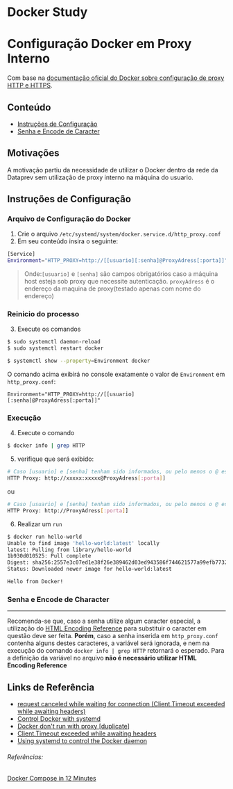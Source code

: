 # Docker Study

# Configuração Docker em Proxy Interno
Com base na [documentação oficial do Docker sobre configuração de proxy HTTP e HTTPS](https://docs.docker.com/config/daemon/systemd/#httphttps-proxy).

## Conteúdo
- [Instruções de Configuração](#instru%C3%A7%C3%B5es-de-configura%C3%A7%C3%A3o) 
- [Senha e Encode de Caracter](#senha-e-encode-de-caracter) 

## Motivações
A motivação partiu da necessidade de utilizar o Docker dentro da rede da Dataprev sem utilização de proxy interno na máquina do usuario.

## Instruções de Configuração
### Arquivo de Configuração do Docker
1. Crie o arquivo `/etc/systemd/system/docker.service.d/http_proxy.conf`
2. Em seu conteúdo insira o seguinte:
```bash
[Service]
Environment="HTTP_PROXY=http://[[usuario][:senha]@ProxyAdress[:porta]]"
```
> Onde:`[usuario]` e `[senha]` são campos obrigatórios caso a máquina host esteja sob proxy que necessite autenticação.
`proxyAdress` é o endereço da maquina de proxy(testado apenas com nome do endereço)
### Reinicio do processo
3. Execute os comandos
```bash
$ sudo systemctl daemon-reload
$ sudo systemctl restart docker
```
```bash
$ systemctl show --property=Environment docker
```
O comando acima exibirá no console exatamente o valor de `Environment` em `http_proxy.conf`:
```
Environment="HTTP_PROXY=http://[[usuario][:senha]@ProxyAdress[:porta]]"
```
### Execução
4. Execute o comando
```bash
$ docker info | grep HTTP
``` 
5. verifique que será exibido:
```bash
# Caso [usuario] e [senha] tenham sido informados, ou pelo menos o @ esteja na url:
HTTP Proxy: http://xxxxx:xxxxx@ProxyAdress[:porta]]
```
ou
```bash
# Caso [usuario] e [senha] tenham sido informados, ou pelo menos o @ esteja na url:
HTTP Proxy: http://ProxyAdress[:porta]]
```
6. Realizar um `run` 
```bash
$ docker run hello-world
Unable to find image 'hello-world:latest' locally
latest: Pulling from library/hello-world
1b930d010525: Pull complete 
Digest: sha256:2557e3c07ed1e38f26e389462d03ed943586f744621577a99efb77324b0fe535
Status: Downloaded newer image for hello-world:latest

Hello from Docker!

```
### Senha e Encode de Character
---
Recomenda-se que, caso a senha utilize algum caracter especial, a utilização do [HTML Encoding Reference](https://www.w3schools.com/tags/ref_urlencode.asp) para substituir o caracter em questão deve ser feita.
**Porém**, caso a senha inserida em `http_proxy.conf` contenha alguns destes caracteres, a variável será ignorada, e nem na execução do comando `docker info | grep HTTP` retornará o esperado. 
Para a definição da variável no arquivo **não é necessário utilizar HTML Encoding Reference**

Links de Referência
---
* [request canceled while waiting for connection (Client.Timeout exceeded while awaiting headers)](https://github.com/docker/kitematic/issues/2956)
* [Control Docker with systemd](https://docs.docker.com/config/daemon/systemd/)
* [Docker don't run with proxy [duplicate]](https://stackoverflow.com/questions/50766086/docker-dont-run-with-proxy)
* [Client.Timeout exceeded while awaiting headers](https://github.com/docker/for-win/issues/1534)
* [Using systemd to control the Docker daemon](https://success.docker.com/article/using-systemd-to-control-the-docker-daemon)


###### Referências:
[Docker Compose in 12 Minutes](https://www.youtube.com/watch?v=Qw9zlE3t8Ko)
